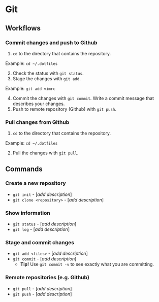 Git
===

Workflows
---------

### Commit changes and push to Github ###

1. `cd` to the directory that contains the repository.

  Example: `cd ~/.dotfiles`

2. Check the status with `git status`.
3. Stage the changes with `git add`.

  Example: `git add vimrc`

4. Commit the changes with `git commit`.
   Write a commit message that describes your changes.
5. Push to remote repository (Github) with `git push`.


### Pull changes from Github ###

1. `cd` to the directory that contains the repository.

  Example: `cd ~/.dotfiles`

2. Pull the changes with `git pull`.


Commands
--------

### Create a new repository ###

* `git init` - [*add description*]
* `git clone <repository>` - [*add description*]


### Show information ###

* `git status` - [*add description*]
* `git log` - [*add description*]


### Stage and commit changes ###

* `git add <files>` - [*add description*]
* `git commit` - [*add description*]
  * **Tip!** Use `git commit -v` to see exactly what you are committing.


### Remote repositories (e.g. Github) ###

* `git pull` - [*add description*]
* `git push` - [*add description*]


